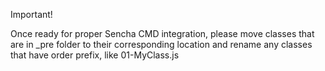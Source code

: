 Important!

Once ready for proper Sencha CMD integration, please move classes that are in _pre folder to their corresponding
location and rename any classes that have order prefix, like 01-MyClass.js